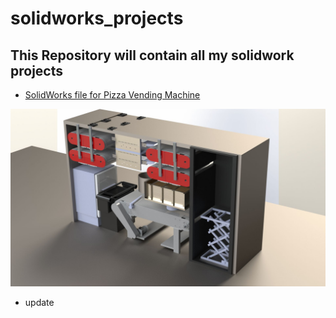 # solidworks_projects

## This Repository will contain all my solidwork projects

- [SolidWorks file for Pizza Vending Machine](themachine.SLDASM)

![](render1.jpg)



- update 
